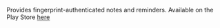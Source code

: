 Provides fingerprint-authenticated notes and reminders. Available on the Play Store [here](https://play.google.com/store/apps/details?id=com.ParthMahawar.secure_notes)
